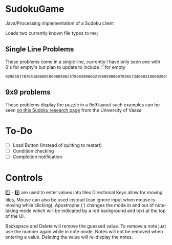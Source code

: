 # SudokuGame
Java/Processing implementation of a Sudoku client

Loads two currently known file types to me;

## Single Line Problems
These problems come in a single line, currently I have only seen one with 0's for empty's but plan to update to include '.' for empty
```
029650178705180600100900500257800309600219005900007046573400021800020453010395000
```

## 9x9 problems
These problems display the puzzle in a 9x9 layout such examples can be seen [on this Sudoku research page](http://lipas.uwasa.fi/~timan/sudoku/) from the University of Vaasa

# To-Do
- [ ] Load Button (Instead of quitting to restart)
- [ ] Condition checking
- [ ] Completion notification

# Controls
:one: - :nine: are used to enter values into tiles
Directional Keys allow for moving tiles, Mouse can also be used instead (can ignore input when mouse is moving while clicking).
Apostrophe (') changes the mode in and out of note-taking mode which will be indicated by a red background and text at the top of the UI.

Backspace and Delete will remove the guessed value.
To remove a note just use the number again while in note mode.
Notes will not be removed when entering a value. Deleting the value will re-display the notes.

